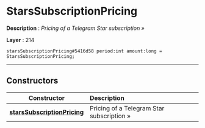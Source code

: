 # StarsSubscriptionPricing

**Description** : *Pricing of a Telegram Star subscription &raquo;*

**Layer** : 214

```tl
starsSubscriptionPricing#5416d58 period:int amount:long = StarsSubscriptionPricing;
```

---

## Constructors

| Constructor | Description |
| :---: | :--- |
| [**starsSubscriptionPricing**](constructor/starsSubscriptionPricing) | Pricing of a Telegram Star subscription » |